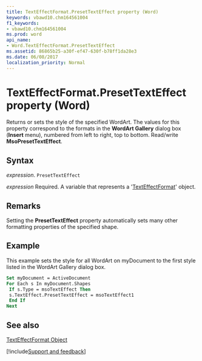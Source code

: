```yaml
---
title: TextEffectFormat.PresetTextEffect property (Word)
keywords: vbawd10.chm164561004
f1_keywords:
- vbawd10.chm164561004
ms.prod: word
api_name:
- Word.TextEffectFormat.PresetTextEffect
ms.assetid: 86865b25-a30f-ef47-630f-b78ff1da28e3
ms.date: 06/08/2017
localization_priority: Normal
---
```



# TextEffectFormat.PresetTextEffect property (Word)

Returns or sets the style of the specified WordArt. The values for this property correspond to the formats in the  **WordArt Gallery** dialog box (**Insert** menu), numbered from left to right, top to bottom. Read/write **MsoPresetTextEffect**.


## Syntax

_expression_. `PresetTextEffect`

_expression_ Required. A variable that represents a '[TextEffectFormat](Word.TextEffectFormat.md)' object.


## Remarks

Setting the  **PresetTextEffect** property automatically sets many other formatting properties of the specified shape.


## Example

This example sets the style for all WordArt on myDocument to the first style listed in the WordArt Gallery dialog box.


```vb
Set myDocument = ActiveDocument 
For Each s In myDocument.Shapes 
 If s.Type = msoTextEffect Then 
 s.TextEffect.PresetTextEffect = msoTextEffect1 
 End If 
Next
```


## See also


[TextEffectFormat Object](Word.TextEffectFormat.md)

[!include[Support and feedback](~/includes/feedback-boilerplate.md)]